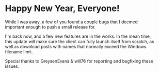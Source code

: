 # Happy New Year, Everyone!

While I was away, a few of you found a couple bugs that I deemed important enough to push a small release for.

I'm back now, and a few new features are in the works. In the mean time, this update will make sure the client can fully launch itself from scratch, as well as download posts with names that normally exceed the Windows filename limit.

Special thanks to GreysenEvans & will76 for reporting and bugfixing these issues.